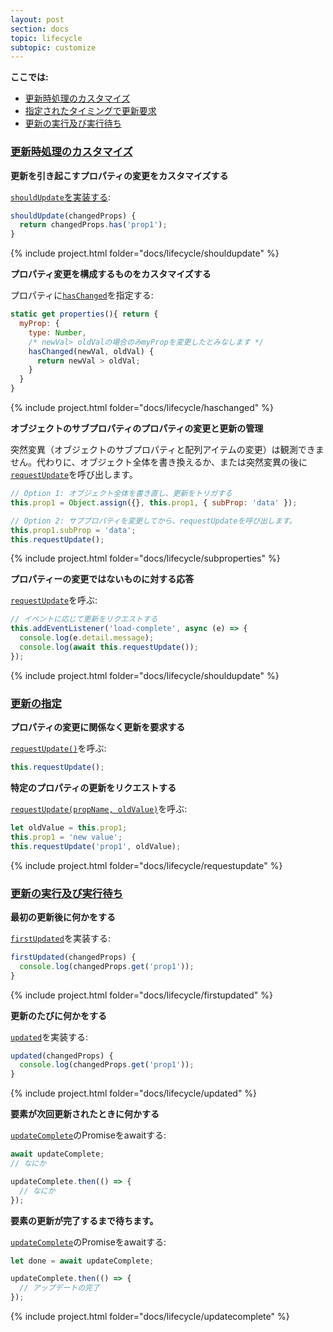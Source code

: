 ```yaml
---
layout: post
section: docs
topic: lifecycle
subtopic: customize
---
```


<!-- original:
**On this page:**

* [Customize when updates happen](#customize)
* [Request an update at a specific time](#request)
* [Respond to or wait for an update](#respond)
-->

**ここでは:**

* [更新時処理のカスタマイズ](#customize)
* [指定されたタイミングで更新要求](#request)
* [更新の実行及び実行待ち](#respond)

<a id="customize">

### [更新時処理のカスタマイズ](#customize)

<!-- original:
**Customize which property changes should cause an update**

[Implement `shouldUpdate`](methods#shouldupdate):
-->

**更新を引き起こすプロパティの変更をカスタマイズする**

[`shouldUpdate`を実装する](methods#shouldupdate):

```js
shouldUpdate(changedProps) {
  return changedProps.has('prop1');
}
```

{% include project.html folder="docs/lifecycle/shouldupdate" %}

<!-- original:
**Customize what constitutes a property change**

Specify [`hasChanged`](methods#haschanged) for the property:

```js
static get properties(){ return {
  myProp: {
    type: Number,
    /* Only consider myProp to have changed if newVal > oldVal */
    hasChanged(newVal, oldVal) {
      return newVal > oldVal;
    }
  }
}
```
-->

**プロパティ変更を構成するものをカスタマイズする**

プロパティに[`hasChanged`](methods#haschanged)を指定する:

```js
static get properties(){ return {
  myProp: {
    type: Number,
    /* newVal> oldValの場合のみmyPropを変更したとみなします */
    hasChanged(newVal, oldVal) {
      return newVal > oldVal;
    }
  }
}
```

{% include project.html folder="docs/lifecycle/haschanged" %}

<!-- original:
**Manage property changes and updates for object subproperties**

Mutations (changes to object subproperties and array items) are not observable. Instead, either rewrite the whole object, or call [`requestUpdate`](methods#requestupdate) after a mutation.

```js
// Option 1: Rewrite whole object, triggering an update
this.prop1 = Object.assign({}, this.prop1, { subProp: 'data' });

// Option 2: Mutate a subproperty, then call requestUpdate
this.prop1.subProp = 'data';
this.requestUpdate();
```
-->

**オブジェクトのサブプロパティのプロパティの変更と更新の管理**

突然変異（オブジェクトのサブプロパティと配列アイテムの変更）は観測できません。代わりに、オブジェクト全体を書き換えるか、または突然変異の後に[`requestUpdate`](メソッド＃requestupdate)を呼び出します。

```js
// Option 1: オブジェクト全体を書き直し、更新をトリガする
this.prop1 = Object.assign({}, this.prop1, { subProp: 'data' });

// Option 2: サブプロパティを変更してから、requestUpdateを呼び出します。
this.prop1.subProp = 'data';
this.requestUpdate();
```

{% include project.html folder="docs/lifecycle/subproperties" %}

<!-- original:
**Update in response to something that isn't a property change**

Call [`requestUpdate`](methods#requestupdate):

```js
// Request an update in response to an event
this.addEventListener('load-complete', async (e) => {
  console.log(e.detail.message);
  console.log(await this.requestUpdate());
});
```
-->

**プロパティーの変更ではないものに対する応答**

[`requestUpdate`](methods#requestupdate)を呼ぶ:

```js
// イベントに応じて更新をリクエストする
this.addEventListener('load-complete', async (e) => {
  console.log(e.detail.message);
  console.log(await this.requestUpdate());
});
```

{% include project.html folder="docs/lifecycle/shouldupdate" %}

<a id="request">

### [更新の指定](#request)

<!-- original:
**Request an update regardless of property changes**

Call [`requestUpdate()`](methods#requestupdate):
-->

**プロパティの変更に関係なく更新を要求する**

[`requestUpdate()`](methods#requestupdate)を呼ぶ:

```js
this.requestUpdate();
```

<!-- original:
**Request an update for a specific property**

Call [`requestUpdate(propName, oldValue)`](methods#requestupdate):
-->

**特定のプロパティの更新をリクエストする**

[`requestUpdate(propName, oldValue)`](methods#requestupdate)を呼ぶ:

```js
let oldValue = this.prop1;
this.prop1 = 'new value';
this.requestUpdate('prop1', oldValue);
```

{% include project.html folder="docs/lifecycle/requestupdate" %}

<a id="respond">

### [更新の実行及び実行待ち](#respond)

<!-- original:
**Do something after the first update**

Implement [`firstUpdated`](methods#firstupdated): 
-->

**最初の更新後に何かをする**

[`firstUpdated`](methods#firstupdated)を実装する: 

```js
firstUpdated(changedProps) {
  console.log(changedProps.get('prop1'));
}
```

{% include project.html folder="docs/lifecycle/firstupdated" %}

<!-- original:
**Do something after every update**

Implement [`updated`](methods#updated):
-->

**更新のたびに何かをする**

[`updated`](methods#updated)を実装する:

```js
updated(changedProps) {
  console.log(changedProps.get('prop1'));
}
```

{% include project.html folder="docs/lifecycle/updated" %}

<!-- original:
**Do something when the element next updates**

Await the [`updateComplete`](methods#updatecomplete) promise:

```js
await updateComplete;
// do stuff
```

```js
updateComplete.then(() => {
  // do stuff
});
```

**Wait for an element to finish updating**

Await the [`updateComplete`](methods#updatecomplete) promise:

```js
let done = await updateComplete;
```

```js
updateComplete.then(() => {
  // finished updating
});
```
-->

**要素が次回更新されたときに何かする**

[`updateComplete`](methods#updatecomplete)のPromiseをawaitする:

```js
await updateComplete;
// なにか
```

```js
updateComplete.then(() => {
  // なにか
});
```

**要素の更新が完了するまで待ちます。**

[`updateComplete`](methods#updatecomplete)のPromiseをawaitする:

```js
let done = await updateComplete;
```

```js
updateComplete.then(() => {
  // アップデートの完了
});
```

{% include project.html folder="docs/lifecycle/updatecomplete" %}

